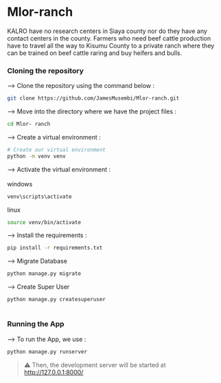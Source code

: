 # Mlor-ranch
KALRO have no research centers in Siaya county nor do they have any contact centers in the county. Farmers who need beef cattle production have to travel all the way to Kisumu County to a private ranch where they can be trained on beef cattle raring and buy heifers and bulls.


### Cloning the repository

--> Clone the repository using the command below :
```bash
git clone https://github.com/JamesMusembi/Mlor-ranch.git

```

--> Move into the directory where we have the project files :
```bash
cd Mlor- ranch

```

--> Create a virtual environment :
```bash
# Create our virtual environment
python -m venv venv

```

--> Activate the virtual environment : <br><br>
windows
```bash
venv\scripts\activate

```
linux
```bash
source venv/bin/activate

```

--> Install the requirements :
```bash
pip install -r requirements.txt

```

--> Migrate Database
```bash
python manage.py migrate

```

--> Create Super User
```bash
python manage.py createsuperuser

```

#

### Running the App

--> To run the App, we use :
```bash
python manage.py runserver

```

> ⚠ Then, the development server will be started at http://127.0.0.1:8000/
